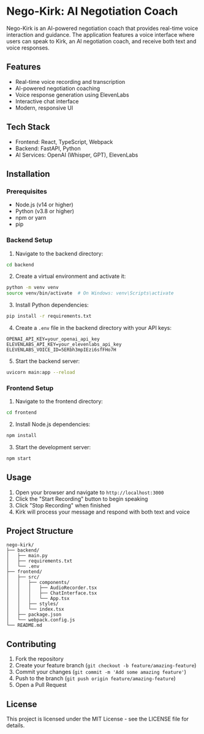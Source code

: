 # Nego-Kirk: AI Negotiation Coach

Nego-Kirk is an AI-powered negotiation coach that provides real-time voice interaction and guidance. The application features a voice interface where users can speak to Kirk, an AI negotiation coach, and receive both text and voice responses.

## Features

- Real-time voice recording and transcription
- AI-powered negotiation coaching
- Voice response generation using ElevenLabs
- Interactive chat interface
- Modern, responsive UI

## Tech Stack

- Frontend: React, TypeScript, Webpack
- Backend: FastAPI, Python
- AI Services: OpenAI (Whisper, GPT), ElevenLabs

## Installation

### Prerequisites

- Node.js (v14 or higher)
- Python (v3.8 or higher)
- npm or yarn
- pip

### Backend Setup

1. Navigate to the backend directory:
```bash
cd backend
```

2. Create a virtual environment and activate it:
```bash
python -m venv venv
source venv/bin/activate  # On Windows: venv\Scripts\activate
```

3. Install Python dependencies:
```bash
pip install -r requirements.txt
```

4. Create a `.env` file in the backend directory with your API keys:
```env
OPENAI_API_KEY=your_openai_api_key
ELEVENLABS_API_KEY=your_elevenlabs_api_key
ELEVENLABS_VOICE_ID=5ERbh3mpIEzi6sfFHo7H
```

5. Start the backend server:
```bash
uvicorn main:app --reload
```

### Frontend Setup

1. Navigate to the frontend directory:
```bash
cd frontend
```

2. Install Node.js dependencies:
```bash
npm install
```

3. Start the development server:
```bash
npm start
```

## Usage

1. Open your browser and navigate to `http://localhost:3000`
2. Click the "Start Recording" button to begin speaking
3. Click "Stop Recording" when finished
4. Kirk will process your message and respond with both text and voice

## Project Structure

```
nego-kirk/
├── backend/
│   ├── main.py
│   ├── requirements.txt
│   └── .env
├── frontend/
│   ├── src/
│   │   ├── components/
│   │   │   ├── AudioRecorder.tsx
│   │   │   ├── ChatInterface.tsx
│   │   │   └── App.tsx
│   │   ├── styles/
│   │   └── index.tsx
│   ├── package.json
│   └── webpack.config.js
└── README.md
```

## Contributing

1. Fork the repository
2. Create your feature branch (`git checkout -b feature/amazing-feature`)
3. Commit your changes (`git commit -m 'Add some amazing feature'`)
4. Push to the branch (`git push origin feature/amazing-feature`)
5. Open a Pull Request

## License

This project is licensed under the MIT License - see the LICENSE file for details. 